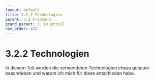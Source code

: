 ```yaml
---
layout: default
title: 3.2.2 Technologien
parent: 3.2 Frontend
grand_parent: 3. Hauptteil
nav_order: 322
---
```


# 3.2.2 Technologien

In diesem Teil werden die verwendeten Technologien etwas genauer beschrieben und warum ich mich für diese entschieden habe.

